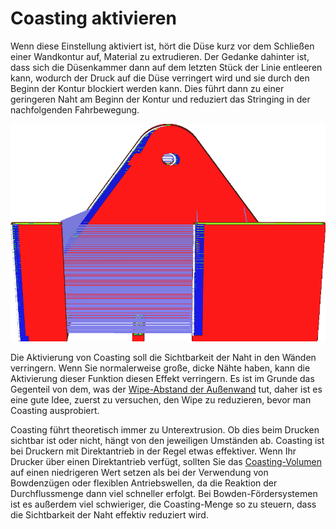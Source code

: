 Coasting aktivieren
====
Wenn diese Einstellung aktiviert ist, hört die Düse kurz vor dem Schließen einer Wandkontur auf, Material zu extrudieren. Der Gedanke dahinter ist, dass sich die Düsenkammer dann auf dem letzten Stück der Linie entleeren kann, wodurch der Druck auf die Düse verringert wird und sie durch den Beginn der Kontur blockiert werden kann. Dies führt dann zu einer geringeren Naht am Beginn der Kontur und reduziert das Stringing in der nachfolgenden Fahrbewegung.

<!--screenshot {
"image_path": "coasting_enable.png",
"models": [{"script": "phone_holder.scad"}],
"camera_position": [0, -215, 117],
"minimum_layer": 1,
"structures": ["travels", "helpers", "shell", "infill", "starts"],
"settings": {
    "coasting_enable": true,
    "coasting_volume": 0.06
},
"colours": 32
}-->
![In der Schicht-Ansicht ist die Naht leicht zu erkennen, wenn Coasting aktiviert ist, weil es dann eine Fahrbewegung gibt](../../../articles/images/coasting_enable.png)

Die Aktivierung von Coasting soll die Sichtbarkeit der Naht in den Wänden verringern. Wenn Sie normalerweise große, dicke Nähte haben, kann die Aktivierung dieser Funktion diesen Effekt verringern. Es ist im Grunde das Gegenteil von dem, was der [Wipe-Abstand der Außenwand](../shell/wall_0_wipe_dist.md) tut, daher ist es eine gute Idee, zuerst zu versuchen, den Wipe zu reduzieren, bevor man Coasting ausprobiert.

Coasting führt theoretisch immer zu Unterextrusion. Ob dies beim Drucken sichtbar ist oder nicht, hängt von den jeweiligen Umständen ab. Coasting ist bei Druckern mit Direktantrieb in der Regel etwas effektiver. Wenn Ihr Drucker über einen Direktantrieb verfügt, sollten Sie das [Coasting-Volumen](coasting_volume.md) auf einen niedrigeren Wert setzen als bei der Verwendung von Bowdenzügen oder flexiblen Antriebswellen, da die Reaktion der Durchflussmenge dann viel schneller erfolgt. Bei Bowden-Fördersystemen ist es außerdem viel schwieriger, die Coasting-Menge so zu steuern, dass die Sichtbarkeit der Naht effektiv reduziert wird.
